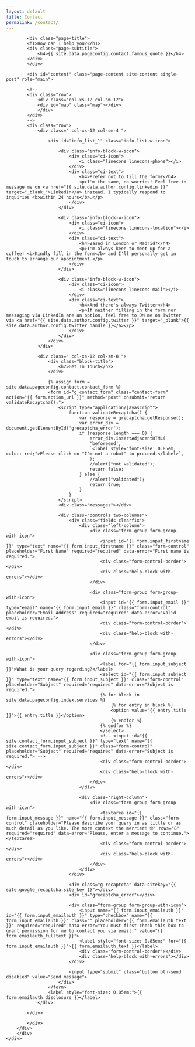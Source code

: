 ```yaml
---
layout: default
title: Contact
permalink: /contact/
---
```


<div id="main" class="site-main">
        <div id="main-content" class="single-page-content">
        <div id="primary" class="content-area">

            <div class="page-title">
            <h1>How can I help you?</h1>
            <div class="page-subtitle">
                <h4>{{ site.data.pageconfig.contact.famous_quote }}</h4>
            </div>
            </div>

            <div id="content" class="page-content site-content single-post" role="main">

            <!--
            <div class="row">
                <div class="col-xs-12 col-sm-12">
                <div id="map" class="map"></div>
                </div>
            </div>
            -->
            <div class="row">
                <div class=" col-xs-12 col-sm-4 ">
                    
                    <div id="info_list_1" class="info-list-w-icon">

                        <div class="info-block-w-icon">
                            <div class="ci-icon">
                                <i class="linecons linecons-phone"></i>
                            </div>
                            <div class="ci-text">
                                <h4>Prefer not to fill the form?</h4>
                                <p>I'm the same, no worries! Feel free to message me on <a href="{{ site.data.author.config.linkedin }}" target="_blank_">LinkedIn</a> instead. I typically respond to  inquiries <b>within 24 hours</b>.</p>
                            </div>
                        </div>

                        <div class="info-block-w-icon">
                            <div class="ci-icon">
                                <i class="linecons linecons-location"></i>
                            </div>
                            <div class="ci-text">
                                <h4>Based in London or Madrid?</h4>
                                <p>I'm always keen to meet up for a coffee! <b>Kindly fill in the form</b> and I'll personally get in touch to arrange our appointment.</p>
                            </div>
                        </div>
                        
                        <div class="info-block-w-icon">
                            <div class="ci-icon">
                                <i class="linecons linecons-mail"></i>
                            </div>
                            <div class="ci-text">
                                <h4>And there's always Twitter</h4>
                                <p>If neither filling in the form nor messaging via LinkedIn are an option, feel free to DM me on Twitter via <a href="{{ site.data.author.config.twitter }}" target="_blank">{{ site.data.author.config.twitter_handle }}</a></p>
                            </div>
                        </div>
                    </div>
                </div>

                <div class=" col-xs-12 col-sm-8 ">
                    <div class="block-title">
                        <h2>Get In Touch</h2>
                    </div>

                    {% assign form = site.data.pageconfig.contact.contact_form %}
                    <form id="g_contact_form" class="contact-form" action="{{ form.action_url }}" method="post" onsubmit="return validateRecaptcha();">
                        <script type="application/javascript">
                            function validateRecaptcha() {
                                var response = grecaptcha.getResponse();
                                var error_div = document.getElementById('grecaptcha_error');
                                if (response.length === 0) {
                                    error_div.insertAdjacentHTML(
                                    'beforeend',
                                    `<label style="font-size: 0.85em; color: red;">Please click on "I'm not a robot" to proceed.</label>`,
                                    );
                                    //alert("not validated");
                                    return false;
                                } else {
                                    //alert("validated");
                                    return true;
                                }
                            }
                        </script>
                        <div class="messages"></div>

                        <div class="controls two-columns">
                            <div class="fields clearfix">
                                <div class="left-column">
                                    <div class="form-group form-group-with-icon">
                                        <input id="{{ form.input_firstname }}" type="text" name="{{ form.input_firstname }}" class="form-control" placeholder="First Name" required="required" data-error="First name is required.">
                                        <div class="form-control-border"></div>
                                        <div class="help-block with-errors"></div>
                                    </div>

                                    <div class="form-group form-group-with-icon">
                                        <input id="{{ form.input_email }}" type="email" name="{{ form.input_email }}" class="form-control" placeholder="Email Address" required="required" data-error="Valid email is required.">
                                        <div class="form-control-border"></div>
                                        <div class="help-block with-errors"></div>
                                    </div>

                                    <div class="form-group form-group-with-icon">
                                        <label for="{{ form.input_subject }}">What is your query regarding?</label>
                                        <select id="{{ form.input_subject }}" type="text" name="{{ form.input_subject }}" class="form-control" placeholder="Subject" required="required" data-error="Subject is required.">
                                        {% for block in site.data.pageconfig.index.services %}
                                            {% for entry in block %}
                                            <option value="{{ entry.title }}">{{ entry.title }}</option>
                                            {% endfor %}
                                        {% endfor %}
                                        </select>
                                        <!-- <input id="{{ site.contact_form.input_subject }}" type="text" name="{{ site.contact_form.input_subject }}" class="form-control" placeholder="Subject" required="required" data-error="Subject is required."> -->
                                        <div class="form-control-border"></div>
                                        <div class="help-block with-errors"></div>
                                    </div>
                                </div>

                                <div class="right-column">
                                    <div class="form-group form-group-with-icon">
                                        <textarea id="{{ form.input_message }}" name="{{ form.input_message }}" class="form-control" placeholder="Please describe your query in as little or as much detail as you like. The more context the merrier! 🤓" rows="8" required="required" data-error="Please, enter a message to continue."></textarea>
                                        <div class="form-control-border"></div>
                                        <div class="help-block with-errors"></div>
                                    </div>
                                </div>
                            </div>

                            <div class="g-recaptcha" data-sitekey="{{ site.google_recaptcha.site_key }}"></div>
                            <div id="grecaptcha_error"></div>
            
                            <div class="form-group form-group-with-icon">
                                <input name="{{ form.input_emailauth }}" id="{{ form.input_emailauth }}" type="checkbox" name="{{ form.input_emailauth }}" class="" placeholder="{{ form.emailauth_text }}" required="required" data-error="You must first check this box to grant permission for me to contact you via email." value="{{ form.emailauth_fulltext }}">
                                <label style="font-size: 0.85em;" for="{{ form.input_emailauth }}">{{ form.emailauth_text }}</label>
                                <div class="form-control-border"></div>
                                <div class="help-block with-errors"></div>
                            </div>

                            <input type="submit" class="button btn-send disabled" value="Send message">
                        </div>
                    </form>
                    <label style="font-size: 0.85em;">{{ form.emailauth_disclosure }}</label>
                </div>

            </div>

            </div>
        </div>
        </div>
    </div>